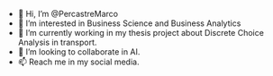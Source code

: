 - 👋 Hi, I’m @PercastreMarco
- 👀 I’m interested in Business Science and Business Analytics 
- 🌱 I’m currently working in my thesis project about Discrete Choice Analysis in transport.
- 💞️ I’m looking to collaborate in AI. 
- 📫 Reach me in my social media.

<!---
PercastreMarco/PercastreMarco is a ✨ special ✨ repository because its `README.md` (this file) appears on your GitHub profile.
You can click the Preview link to take a look at your changes.
--->

